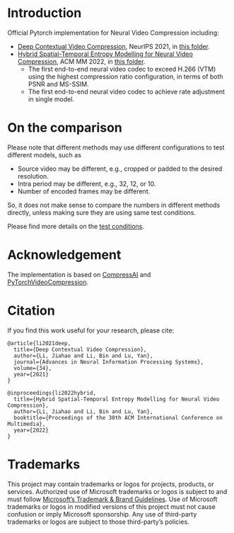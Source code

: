 # Introduction

Official Pytorch implementation for Neural Video Compression including:
* [Deep Contextual Video Compression](https://proceedings.neurips.cc/paper/2021/file/96b250a90d3cf0868c83f8c965142d2a-Paper.pdf), NeurIPS 2021, in [this folder](./NeurIPS2021/).
* [Hybrid Spatial-Temporal Entropy Modelling for Neural Video Compression](https://arxiv.org/abs/2207.05894), ACM MM 2022, in [this folder](./ACMMM2022/).
  -  The first end-to-end neural video codec to exceed H.266 (VTM) using the highest compression ratio configuration, in terms of both PSNR and MS-SSIM.
  -  The first end-to-end neural video codec to achieve rate adjustment in single model.

# On the comparison

Please note that different methods may use different configurations to test different models, such as
* Source video may be different, e.g., cropped or padded to the desired resolution.
* Intra period may be different, e.g., 32, 12, or 10.
* Number of encoded frames may be different.

So, it does not make sense to compare the numbers in different methods directly, unless making sure they are using same test conditions.

Please find more details on the [test conditions](./test_conditions.md).

# Acknowledgement
The implementation is based on [CompressAI](https://github.com/InterDigitalInc/CompressAI) and [PyTorchVideoCompression](https://github.com/ZhihaoHu/PyTorchVideoCompression).

# Citation
If you find this work useful for your research, please cite:

```
@article{li2021deep,
  title={Deep Contextual Video Compression},
  author={Li, Jiahao and Li, Bin and Lu, Yan},
  journal={Advances in Neural Information Processing Systems},
  volume={34},
  year={2021}
}

@inproceedings{li2022hybrid,
  title={Hybrid Spatial-Temporal Entropy Modelling for Neural Video Compression},
  author={Li, Jiahao and Li, Bin and Lu, Yan},
  booktitle={Proceedings of the 30th ACM International Conference on Multimedia},
  year={2022}
}
```

# Trademarks
This project may contain trademarks or logos for projects, products, or services. Authorized use of Microsoft trademarks or logos is subject to and must follow [Microsoft’s Trademark & Brand Guidelines](https://www.microsoft.com/en-us/legal/intellectualproperty/trademarks/usage/general). Use of Microsoft trademarks or logos in modified versions of this project must not cause confusion or imply Microsoft sponsorship. Any use of third-party trademarks or logos are subject to those third-party’s policies.
